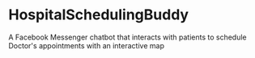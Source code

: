 # HospitalSchedulingBuddy
A Facebook Messenger chatbot that interacts with patients to schedule Doctor's appointments with an interactive map

